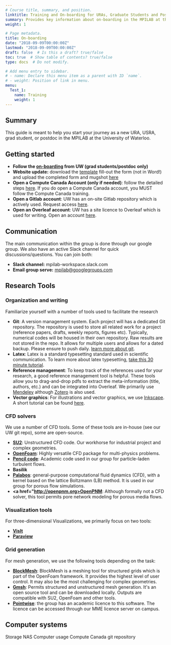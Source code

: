 ```yaml
---
# Course title, summary, and position.
linktitle: Training and On-boarding for URAs, Graduate Students and Postdocs
summary: Provides key information about on-boarding in the MPILAB at the University of Waterloo
weight: 1

# Page metadata.
title: On-boarding
date: "2018-09-09T00:00:00Z"
lastmod: "2018-09-09T00:00:00Z"
draft: false  # Is this a draft? true/false
toc: true  # Show table of contents? true/false
type: docs  # Do not modify.

# Add menu entry to sidebar.
# - name: Declare this menu item as a parent with ID `name`.
# - weight: Position of link in menu.
menu:
  Test_1:
    name: Training
    weight: 1
---
```


## Summary
This guide is meant to help you start your journey as a new  URA, USRA, grad student, or postdoc in the MPILAB at the University of Waterloo.


## Getting started
* **Follow the <a href="https://uwaterloo.ca/graduate-studies-postdoctoral-affairs/new-students">on-boarding</a> from UW (grad students/postdoc only)**
* **Website update:** download the <a href="https://www.dropbox.com/s/0h55d91qzyn22j3/_index.md?dl=0">template</a> fill-out the form (not in Word!) and upload the  completed form and mugshot <a href="https://www.dropbox.com/request/ZJrZzIxT4r91ewNBu7Tn">here</a>
* **Open a Compute Canada Account (only if needed)**: follow the detailed steps <a href="https://www.computecanada.ca/research-portal/account-management/apply-for-an-account/">here</a>. If you do open a Compute Canada account, you MUST follow the Compute Canada training.
* **Open a Gitlab account**: UW has an on-site Gitlab repository which is actively used. Request access <a href="https://git.uwaterloo.ca/users/sign_in">here</a>.
* **Open an Overleaf account**: UW has a site licence to Overleaf which is used for writing. Open an account <a href="https://www.overleaf.com">here</a>.


## Communication
The main communication within the group is done through our google group. We also have an active Slack channel for quick discussions/questions. You can join both:
* **Slack channel:** mpilab-workspace.slack.com
* **Email group serve:** mpilab@googlegroups.com


## Research Tools
### Organization and writing
Familiarize yourself with a number of tools used to facilitate the research

* **Git**: A version management system. Each project will has a dedicated Git repository. The repository is used to store all related work for a project (reference papers, drafts, weekly reports, figures etc). Typically, numerical codes will be housed in their own repository. Raw results are not stored in the repo. It allows for multiple users and allows for a dated backup. Please ensure to push daily. <a href="http://rogerdudler.github.io/git-guide/To">learn more about git</a>.
* **Latex**: Latex is a standard typesetting standard used in scientific communication. To learn more about latex typesetting, <a href="https://www.overleaf.com/learn/latex/Learn_LaTeX_in_30_minutes">take this 30 minute tutorial</a>.
* **Reference management**: To keep track of the references used for your research, a good reference management tool is helpful. These tools allow you to drag-and-drop pdfs to extract the meta-information (title, authors, etc.) and can be integrated into Overleaf. We primarily use  <a href="https://www.mendeley.com">Mendeley</a> although <a href="https://www.zotero.org">Zotero</a> is also used.
* **Vector graphics**: For illustrations and vector graphics, we use <a href="https://inkscape.org">Inkscape</a>. A short tutorial can be found <a href="https://inkscape.org/learn/tutorials/">here</a>.


### CFD solvers
We use a number of CFD tools. Some of these tools are in-house (see our UW git repo), some are open-source.

* **<a href="https://su2code.github.io">SU2</a>**: Unstructured CFD code. Our workhorse for industrial project and complex geometries.
* **<a href="https://www.openfoam.com">OpenFoam</a>**: Highly versatile CFD package for multi-physics problems.
* **<a href="http://pencil-code.nordita.org">Pencil code</a>**: Academic code used in our group for particle-laden turbulent flows.
* **Basilik**
* **<a href="https://palabos.unige.ch">Palabos</a>**: general-purpose computational fluid dynamics (CFD), with a kernel based on the lattice Boltzmann (LB) method. It is used in our group for porous flow simulations.
* **<a href="http://openpnm.org>OpenPNM</a>**: Although formally not a CFD solver, this tool permits pore network modeling for porous media flows.



### Visualization tools
For three-dimensional Visualizations, we primarily focus on two tools:
* **<a href="https://wci.llnl.gov/simulation/computer-codes/visit">VisIt</a>**
* **<a href="https://www.paraview.org">Paraview</a>**


### Grid generation
For mesh generation, we use the following tools depending on the task:
* **<a href="https://cfd.direct/openfoam/user-guide/v6-blockmesh/">BlockMesh</a>**: BlockMesh is a meshing tool for structured grids which is part of the OpenFoam framework. It provides the highest level of user control. It may also be the most challenging for complex geometries.
* **<a href="https://gmsh.info">Gmsh</a>**: Permits structured and unstructured mesh generation. It's an open source tool and can be downloaded locally. Outputs are compatible with SU2, OpenFoam and other tools.
* **<a href="https://www.pointwise.com">Pointwise</a>**: the group has an academic licence to this software. The licence can be accessed through our MME licence server on campus.



## Computer systems
Storage  NAS
Computer usage
Compute Canada
git repository

